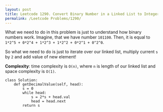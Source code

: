 ```yaml
---
layout: post
title: Leetcode 1290. Convert Binary Number in a Linked List to Integer
permalink: /Leetcode Problems/1290/
---
```


What we need to do in this problem is just to understand how binary numbers work. Imagine, that we have number `101100`. Then, it is equal to `1*2^5 + 0*2^4 + 1*2^3 + 1*2^2 + 0*2^1 + 0^2^0`.

So what we need to do is just to iterate over our linked list, multiply current `s` by `2` and add value of new element!

**Complexity**: time complexity is `O(n)`, where `n` is length of our linked list and space complexity is `O(1)`.

```
class Solution:
    def getDecimalValue(self, head):
        s = 0
        while head:
            s = 2*s + head.val
            head = head.next
        return s
```
